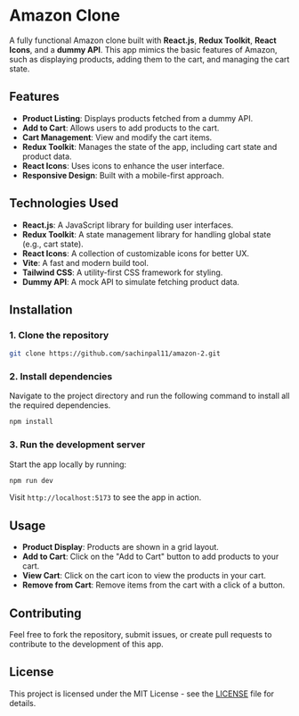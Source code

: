 

# Amazon Clone

A fully functional Amazon clone built with **React.js**, **Redux Toolkit**, **React Icons**, and a **dummy API**. This app mimics the basic features of Amazon, such as displaying products, adding them to the cart, and managing the cart state.

## Features

- **Product Listing**: Displays products fetched from a dummy API.
- **Add to Cart**: Allows users to add products to the cart.
- **Cart Management**: View and modify the cart items.
- **Redux Toolkit**: Manages the state of the app, including cart state and product data.
- **React Icons**: Uses icons to enhance the user interface.
- **Responsive Design**: Built with a mobile-first approach.

## Technologies Used

- **React.js**: A JavaScript library for building user interfaces.
- **Redux Toolkit**: A state management library for handling global state (e.g., cart state).
- **React Icons**: A collection of customizable icons for better UX.
- **Vite**: A fast and modern build tool.
- **Tailwind CSS**: A utility-first CSS framework for styling.
- **Dummy API**: A mock API to simulate fetching product data.

## Installation

### 1. Clone the repository

```bash
git clone https://github.com/sachinpal11/amazon-2.git
```

### 2. Install dependencies

Navigate to the project directory and run the following command to install all the required dependencies.

```bash
npm install
```

### 3. Run the development server

Start the app locally by running:

```bash
npm run dev
```

Visit `http://localhost:5173` to see the app in action.

## Usage

- **Product Display**: Products are shown in a grid layout.
- **Add to Cart**: Click on the "Add to Cart" button to add products to your cart.
- **View Cart**: Click on the cart icon to view the products in your cart.
- **Remove from Cart**: Remove items from the cart with a click of a button.

## Contributing

Feel free to fork the repository, submit issues, or create pull requests to contribute to the development of this app.

## License

This project is licensed under the MIT License - see the [LICENSE](LICENSE) file for details.

